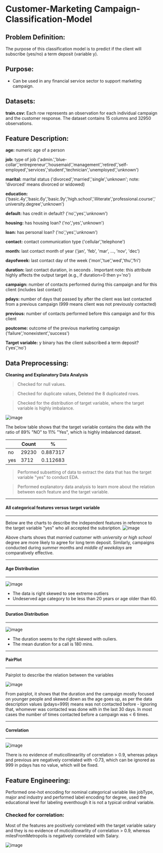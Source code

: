 # Customer-Marketing Campaign-Classification-Model

## Problem Definition:
The purpose of this classification model is to predict if the client will subscribe (yes/no) a term deposit (variable y).

## Purpose:
- Can be used in any financial service sector to support marketing campaign.

## Datasets:
**train.csv:** Each row represents an observation for each individual campaign and the customer response. The dataset contains 15 columns and 32950 observations.

## Feature Description:

**age:** numeric	age of a person

**job:** 	type of job ('admin.','blue-collar','entrepreneur','housemaid','management','retired','self-employed','services','student','technician','unemployed','unknown')

**marital:**	marital status ('divorced','married','single','unknown'; note: 'divorced' means divorced or widowed)

**education:**	('basic.4y','basic.6y','basic.9y','high.school','illiterate','professional.course','university.degree','unknown')

**default:**	has credit in default? ('no','yes','unknown')

**housing:** 	has housing loan? ('no','yes','unknown')

**loan:**		has personal loan? ('no','yes','unknown')

**contact:**	contact communication type ('cellular','telephone')

**month:**	last contact month of year ('jan', 'feb', 'mar', …, 'nov', 'dec')

**dayofweek:**	last contact day of the week ('mon','tue','wed','thu','fri')

**duration:**	last contact duration, in seconds . Important note: this attribute highly affects the output target (e.g., if duration=0 then y='no')

**campaign:**	number of contacts performed during this campaign and for this client (includes last contact)

**pdays:**	number of days that passed by after the client was last contacted from a previous campaign (999 means client was not previously contacted)

**previous:**	number of contacts performed before this campaign and for this client

**poutcome:**	outcome of the previous marketing campaign ('failure','nonexistent','success')

**Target variable:** y	binary	has the client subscribed a term deposit? ('yes','no')

## Data Preprocessing:

**Cleaning and Explanatory Data Analysis**

> Checked for null values.

> Checked for duplicate values, Deleted the 8 duplicated rows.

> Checked for the distribution of target variable, where the target variable is highly imbalance. 

![image](/images/Client_subscription_desc.png)  

The below table shows that the target variable contains the data with the ratio of 89% "NO" to 11% "Yes", which is highly imbalanced dataset. 

|  | Count | 	% |
| ---- | ----- | ----- |
| no |	29230 |	0.887317 |
| yes	| 3712 |	0.112683 |

> Performed subsetting of data to extract the data that has the target variable "yes" to conduct EDA.

>Performed explanatory data analysis to learn more about the relation between each feature and the target variable.

____________________________________________________
#### All categorical features versus target variable
_____________________________________________________

Below are the charts to describe the independent features in reference to the target variable "yes" who all accepted the subsription.
![image](images/features_Vs_target.png)

Above charts shows that *married* customer with *university or high school* degree are more likely to agree for long term deposit. Similarly,
campaigns conducted during *summer* months and *middle of weekdays* are comparatively effective.

________________________________
#### Age Distribution
__________________________

![image](images/age.png)

* The data is right skewed to see extreme outliers 
* Undeserved age category to be less than 20 years or age older than 60.

______________________
#### Duration Distribution
_________________________

![image](images/duration.png)

* The duration seems to the right skewed with ouliers.
* The mean duration for a call is 180 mins.

_________________
#### PairPlot
_______________

Pairplot to describe the relation between the variables

![image](images/pairplot.png)

From pairplot, it shows that the duration and the campaign mostly focused on younger people and skewed down as the age goes up, as per the 
data description values (pdays=999) means was not contacted before - Ignoring that, whomever was contacted was done with in the last 30 days. 
In most cases the number of times contacted before a campaign was < 6 times.

_____________________
#### Correlation 
______________________

![image](images/corr.png)

There is no evidence of muticollinearlity of correlation > 0.9, whereas pdays and previous are negatively correlated with -0.73, which can be ignored as 999
in pdays has no value, which will be fixed.

> 







## Feature Engineering:

Performed one-hot encoding for nominal categorical variable like jobType, major and industry and performed label encoding for degree, used the educational level for labeling eventhough it is not a typical ordinal variable.

### Checked for correlation:

Most of the features are positively correlated with the target variable salary and they is no evidence of muticollinearlity of correlation > 0.9, whereas milesFromMetropolis is negatively correlated with Salary.

![image](images/corr.png)



 
